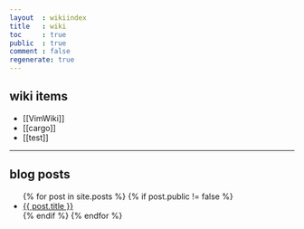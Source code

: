```yaml
---
layout  : wikiindex
title   : wiki
toc     : true
public  : true
comment : false
regenerate: true
---
```


## wiki items

* [[VimWiki]]
* [[cargo]]
* [[test]] 


---

## blog posts
<div>
    <ul>
{% for post in site.posts %}
    {% if post.public != false %}
        <li>
            <a class="post-link" href="{{ post.url | prepend: site.baseurl }}">
                {{ post.title }}
            </a>
        </li>
    {% endif %}
{% endfor %}
    </ul>
</div>


